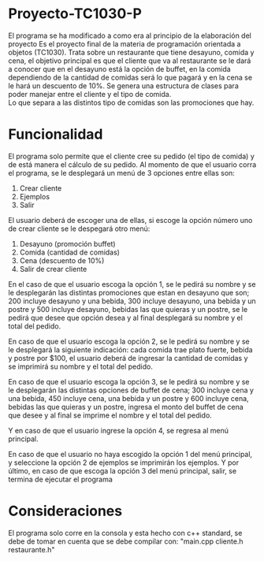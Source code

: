 # Proyecto-TC1030-P
El programa se ha modificado a como era al principio de la elaboración del proyecto
Es el proyecto final de la materia de programación orientada a objetos (TC1030). Trata sobre un restaurante que tiene desayuno, comida y cena, el objetivo principal es que el cliente que va al restaurante se le dará a conocer que en el desayuno está la opción de buffet, en la comida dependiendo de la cantidad de comidas será lo que pagará y en la cena se le hará un descuento de 10%. Se genera una estructura de clases para poder manejar entre el cliente y el tipo de comida.  
Lo que separa a las distintos tipo de comidas son las promociones que hay.

# Funcionalidad
El programa solo permite que el cliente cree su pedido (el tipo de comida) y de está manera el cálculo de su pedido. 
Al momento de que el usuario corra el programa, se le desplegará un menú de 3 opciones entre ellas son: 
1. Crear cliente 
2. Ejemplos
3. Salir

El usuario deberá de escoger una de ellas, si escoge la opción número uno de crear cliente se le despegará otro menú: 
1. Desayuno (promoción buffet)
2. Comida (cantidad de comidas)
3. Cena (descuento de 10%) 
4. Salir de crear cliente

En el caso de que el usuario escoga la opción 1, se le pedirá su nombre y se le desplegarán las distintas promociones que estan en desayuno que son; 200 incluye desayuno y una bebida, 300 incluye desayuno, una bebida y un postre y 500 incluye desayuno, bebidas las que quieras y un postre, se le pedirá que desee que opción desea y al final desplegará su nombre y el total del pedido. 

En caso de que el usuario escoga la opción 2, se le pedirá su nombre y se le desplegará la siguiente indicación: cada comida trae plato fuerte, bebida y postre por $100, el usuario deberá de ingresar la cantidad de comidas y se imprimirá su nombre y el total del pedido. 

En caso de que el usuario escoga la opción 3, se le pedirá su nombre y se le desplegarán las distintas opciones de buffet de cena; 300 incluye cena y una bebida, 450 incluye cena, una bebida y un postre y 600 incluye cena, bebidas las que quieras y un postre, ingresa el monto del buffet de cena que desee y al final se imprime el nombre y el total del pedido. 

Y en caso de que el usuario ingrese la opción 4, se regresa al menú principal. 

En caso de que el usuario no haya escogido la opción 1 del menú principal, y seleccione la opción 2 de ejemplos se imprimirán los ejemplos. Y por último, en caso de que escoga la opción 3 del menú principal, salir, se termina de ejecutar el programa 



# Consideraciones
El programa solo corre en la consola y esta hecho con c++ standard, se debe de tomar en cuenta que se debe compilar con: "main.cpp cliente.h restaurante.h"
